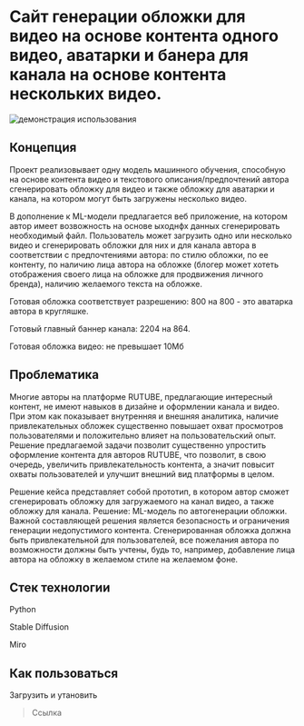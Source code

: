 # Сайт генерации обложки для видео на основе контента одного видео, аватарки и банера для канала на основе контента нескольких видео.

![демонстрация использования](screencast.gif)

## Концепция
Проект реализовывает одну модель машинного обучения, способную на основе контента видео и текстового описания/предпочтений автора сгенерировать
обложку для видео и также обложку для аватарки и канала, на котором могут быть загружены несколько видео.

В дополнение к ML-модели предлагается веб приложение, на котором автор имеет возвожность на основе ыходнфх данных сгенерировать необходимый файл.
Пользователь может загрузить одно или несколько видео и сгенерировать обложки для них и для канала автора в соответствии с предпочтениями автора:
по стилю обложки, по ее контенту, по наличию лица автора на обложке (блогер может хотеть отображения своего
лица на обложке для продвижения личного бренда), наличию желаемого текста на обложке.

Готовая обложка соответствует разрешению: 800 на 800 - это аватарка автора в кругляшке.

Готовый главный баннер канала: 2204 на 864.

Готовая обложка видео: не превышает 10Мб


## Проблематика
Многие авторы на платформе RUTUBE, предлагающие интересный контент, не имеют навыков
в дизайне и оформлении канала и видео. При этом как показывает внутренняя и внешняя
аналитика, наличие привлекательных обложек существенно повышает охват просмотров
пользователями и положительно влияет на пользовательский опыт. Решение предлагаемой
задачи позволит существенно упростить оформление контента для авторов RUTUBE, что
позволит, в свою очередь, увеличить привлекательность контента, а значит повысит охваты
пользователей и улучшит внешний вид платформы в целом.

Решение кейса представляет собой прототип, в котором автор сможет
сгенерировать обложку для загружаемого на канал видео, а также обложку для канала.
Решение: ML-модель по автогенерации обложки.
Важной составляющей решения является безопасность и ограничения генерации недопустимого
контента. Сгенерированная обложка должна быть привлекательной для пользователей, все
пожелания автора по возможности должны быть учтены, будь то, например, добавление лица
автора на обложку в желаемом стиле на желаемом фоне.


## Стек технологии
Python

Stable Diffusion

Miro

## Как пользоваться
Загрузить и утановить
> Ссылка

